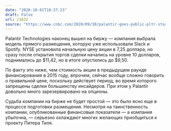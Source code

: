 ```yaml
---
date: "2020-10-01T10:37:23"
draft: False
url: /1632
source: "https://www.cnbc.com/2020/09/30/palantir-goes-public-pltr-starts-trading-on-the-nyse.html"
---
```


Palantir Technologies наконец вышел на биржу — компания выбрала модель прямого размещения, которую уже использовали Slack и Spotify. NYSE установила начальную цену акции в 7,25 доллара, но сразу после открытия торгов сделки начались на уровне 10 долларов, поднимались до $11,42, но в итоге опустились до $9,50. 

По факту это ниже, чем стоимость акции в предыдущем раунде финансирования в 2015 году, впрочем, сейчас вообще сложно говорить о правильной цене, поскольку действует период, во время которого запрещены сделки большинству инсайдеров. При этом у Palantir довольно много зарезервировано на опционы. 

Судьба компании на бирже не будет простой — это было ясно еще в процессе подготовки размещения. Несмотря на таинственность компании, опубликованные финансовые показатели — а компания убыточна, — серьезно охлаждают многих желающих приобщиться к проекту Питера Тиля.
